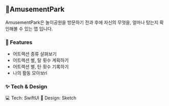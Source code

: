 ## 🎡AmusementPark

AmusementPark은 놀이공원을 방문하기 전과 후에 자신의 무엇을, 얼마나 탔는지 확인해볼 수 있는 앱 입니다.<br/>


### :pushpin: Features
- 어트렉션 종류 살펴보기 
- 어트렉션 별, 탈 횟수 계획하기
- 어트렉션 별, 탄 횟수 기록하기
- 나의 활동 모아보rl

### :sparkles: Tech & Design
💻 Tech: SwiftUI
🎨 Design: Sketch
